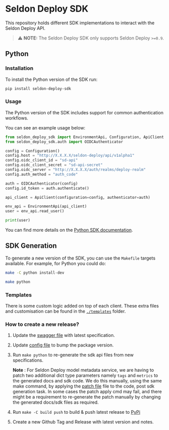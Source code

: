 # Seldon Deploy SDK

This repository holds different SDK implementations to interact with the Seldon
Deploy API.

> :warning: **NOTE:** The Seldon Deploy SDK only supports Seldon Deploy `>=0.9`.

## Python

### Installation

To install the Python version of the SDK run:

```bash
pip install seldon-deploy-sdk
```

### Usage

The Python version of the SDK includes support for common authentication workflows.

You can see an example usage below:

```python
from seldon_deploy_sdk import EnvironmentApi, Configuration, ApiClient
from seldon_deploy_sdk.auth import OIDCAuthenticator

config = Configuration()
config.host = "http://X.X.X.X/seldon-deploy/api/v1alpha1"
config.oidc_client_id = "sd-api"
config.oidc_client_secret = "sd-api-secret"
config.oidc_server = "http://X.X.X.X/auth/realms/deploy-realm"
config.auth_method = "auth_code"

auth = OIDCAuthenticator(config)
config.id_token = auth.authenticate()

api_client = ApiClient(configuration=config, authenticator=auth)

env_api = EnvironmentApi(api_client)
user = env_api.read_user()

print(user)
```

You can find more details on the [Python SDK
documentation](./python/README.md).

## SDK Generation

To generate a new version of the SDK, you can use the `Makefile` targets
available.
For example, for Python you could do:

```bash
make -C python install-dev

make python
```

### Templates

There is some custom logic added on top of each client.
These extra files and customisation can be found in the
[`./templates`](./templates) folder.

### How to create a new release?

1. Update the [swagger file](./swagger-v1alpha1.yml) with latest specification.
2. Update [config file](./config/python.json) to bump the package version.
3. Run `make python` to re-generate the sdk api files from new specifications.

    **Note** : For Seldon Deploy model metadata service, we are having to patch two additional dict type parameters namely `tags` and `metrics` to the generated docs and sdk code. We do this manually, using the same make command, by applying the [patch file](./templates/python/metadata_tags_metrics.patch) file to the code, post sdk generation task. In some cases the patch apply cmd may fail, and there might be a requirement to re-generate the patch manually by changing the generated docs/sdk files as required.

4. Run `make -C build push` to build & push latest release to [PyPi](https://pypi.org/project/seldon-deploy-sdk/)
5. Create a new Github Tag and Release with latest version and notes.
